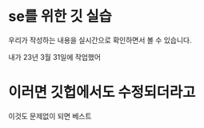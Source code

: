 # se를 위한 깃 실습

우리가 작성하는 내용을 실시간으로 확인하면서 볼 수 있습니다.

내가 23년 3월 31일에 작업했어 

# 이러면 깃헙에서도 수정되더라고 

이것도 문제없이 되면 베스트
